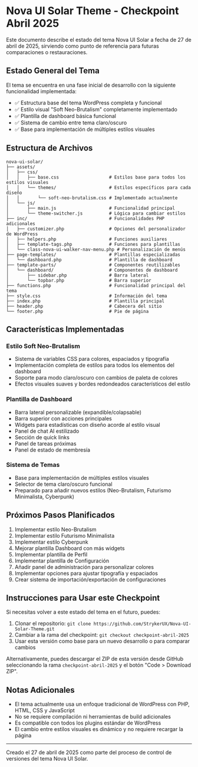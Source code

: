 # Nova UI Solar Theme - Checkpoint Abril 2025

Este documento describe el estado del tema Nova UI Solar a fecha de 27 de abril de 2025, sirviendo como punto de referencia para futuras comparaciones o restauraciones.

## Estado General del Tema

El tema se encuentra en una fase inicial de desarrollo con la siguiente funcionalidad implementada:

- ✅ Estructura base del tema WordPress completa y funcional
- ✅ Estilo visual "Soft Neo-Brutalism" completamente implementado
- ✅ Plantilla de dashboard básica funcional
- ✅ Sistema de cambio entre tema claro/oscuro
- ✅ Base para implementación de múltiples estilos visuales

## Estructura de Archivos

```
nova-ui-solar/
├── assets/
│   ├── css/
│   │   ├── base.css                   # Estilos base para todos los estilos visuales
│   │   └── themes/                    # Estilos específicos para cada diseño
│   │       └── soft-neo-brutalism.css # Implementado actualmente
│   └── js/
│       ├── main.js                    # Funcionalidad principal
│       └── theme-switcher.js          # Lógica para cambiar estilos
├── inc/                               # Funcionalidades PHP adicionales
│   ├── customizer.php                 # Opciones del personalizador de WordPress
│   ├── helpers.php                    # Funciones auxiliares
│   ├── template-tags.php              # Funciones para plantillas
│   └── class-nova-ui-walker-nav-menu.php # Personalización de menús
├── page-templates/                    # Plantillas especializadas
│   └── dashboard.php                  # Plantilla de dashboard
├── template-parts/                    # Componentes reutilizables
│   └── dashboard/                     # Componentes de dashboard
│       ├── sidebar.php                # Barra lateral
│       └── topbar.php                 # Barra superior
├── functions.php                      # Funcionalidad principal del tema
├── style.css                          # Información del tema
├── index.php                          # Plantilla principal
├── header.php                         # Cabecera del sitio
└── footer.php                         # Pie de página
```

## Características Implementadas

### Estilo Soft Neo-Brutalism
- Sistema de variables CSS para colores, espaciados y tipografía
- Implementación completa de estilos para todos los elementos del dashboard
- Soporte para modo claro/oscuro con cambios de paleta de colores
- Efectos visuales suaves y bordes redondeados característicos del estilo

### Plantilla de Dashboard
- Barra lateral personalizable (expandible/colapsable)
- Barra superior con acciones principales
- Widgets para estadísticas con diseño acorde al estilo visual
- Panel de chat AI estilizado
- Sección de quick links
- Panel de tareas próximas
- Panel de estado de membresía

### Sistema de Temas
- Base para implementación de múltiples estilos visuales
- Selector de tema claro/oscuro funcional
- Preparado para añadir nuevos estilos (Neo-Brutalism, Futurismo Minimalista, Cyberpunk)

## Próximos Pasos Planificados

1. Implementar estilo Neo-Brutalism
2. Implementar estilo Futurismo Minimalista
3. Implementar estilo Cyberpunk
4. Mejorar plantilla Dashboard con más widgets
5. Implementar plantilla de Perfil
6. Implementar plantilla de Configuración
7. Añadir panel de administración para personalizar colores
8. Implementar opciones para ajustar tipografía y espaciados
9. Crear sistema de importación/exportación de configuraciones

## Instrucciones para Usar este Checkpoint

Si necesitas volver a este estado del tema en el futuro, puedes:

1. Clonar el repositorio: `git clone https://github.com/StrykerUX/Nova-UI-Solar-Theme.git`
2. Cambiar a la rama del checkpoint: `git checkout checkpoint-abril-2025`
3. Usar esta versión como base para un nuevo desarrollo o para comparar cambios

Alternativamente, puedes descargar el ZIP de esta versión desde GitHub seleccionando la rama `checkpoint-abril-2025` y el botón "Code > Download ZIP".

## Notas Adicionales

- El tema actualmente usa un enfoque tradicional de WordPress con PHP, HTML, CSS y JavaScript
- No se requiere compilación ni herramientas de build adicionales
- Es compatible con todos los plugins estándar de WordPress
- El cambio entre estilos visuales es dinámico y no requiere recargar la página

---

Creado el 27 de abril de 2025 como parte del proceso de control de versiones del tema Nova UI Solar.
